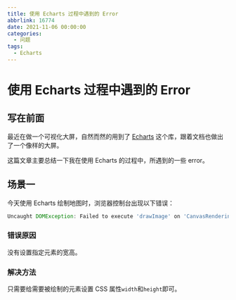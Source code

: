 ```yaml
---
title: 使用 Echarts 过程中遇到的 Error
abbrlink: 16774
date: 2021-11-06 00:00:00
categories:
  - 问题
tags:
  - Echarts
---
```


# 使用 Echarts 过程中遇到的 Error

## 写在前面

最近在做一个可视化大屏，自然而然的用到了 [Echarts](https://echarts.apache.org/zh/index.html) 这个库，跟着文档也做出了一个像样的大屏。

这篇文章主要总结一下我在使用 Echarts 的过程中，所遇到的一些 error。

## 场景一

今天使用 Echarts 绘制地图时，浏览器控制台出现以下错误：

```js
Uncaught DOMException: Failed to execute 'drawImage' on 'CanvasRenderingContext2D': The image argument is a canvas element with a width or height of 0.
```

### 错误原因

没有设置指定元素的宽高。

### 解决方法

只需要给需要被绘制的元素设置 CSS 属性`width`和`height`即可。
